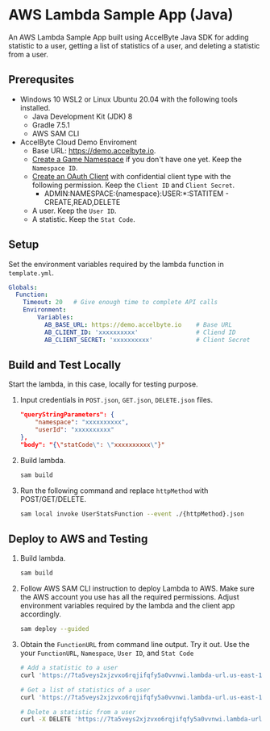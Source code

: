 # AWS Lambda Sample App (Java)

An AWS Lambda Sample App built using AccelByte Java SDK for adding statistic to a user, getting a list of statistics of a user, and deleting a statistic from a user.

## Prerequsites

*  Windows 10 WSL2 or Linux Ubuntu 20.04 with the following tools installed.
    * Java Development Kit (JDK) 8
    * Gradle 7.5.1
    * AWS SAM CLI
* AccelByte Cloud Demo Enviroment
    * Base URL: https://demo.accelbyte.io.
    * [Create a Game Namespace](https://docs.accelbyte.io/esg/uam/namespaces.html#tutorials) if you don't have one yet. Keep the `Namespace ID`.
    * [Create an OAuth Client](https://docs.accelbyte.io/guides/access/iam-client.html) with confidential client type with the following permission. Keep the `Client ID` and `Client Secret`.
       - ADMIN:NAMESPACE:{namespace}:USER:*:STATITEM - CREATE,READ,DELETE
    * A user. Keep the `User ID`.
    * A statistic. Keep the `Stat Code`.
        
## Setup

Set the environment variables required by the lambda function in `template.yml`.

```yml
Globals:
  Function:
    Timeout: 20   # Give enough time to complete API calls
    Environment:
        Variables:
          AB_BASE_URL: https://demo.accelbyte.io    # Base URL
          AB_CLIENT_ID: 'xxxxxxxxxx'                # Cliend ID
          AB_CLIENT_SECRET: 'xxxxxxxxxx'            # Client Secret
```

## Build and Test Locally

Start the lambda, in this case, locally for testing purpose.

1. Input credentials in `POST.json`, `GET.json`, `DELETE.json` files.
    
    ```json
    "queryStringParameters": {
        "namespace": "xxxxxxxxxx",
        "userId": "xxxxxxxxxx"
    },
    "body": "{\"statCode\": \"xxxxxxxxxx\"}"
    ```
2. Build lambda.

    ```bash
    sam build
    ```

3. Run the following command and replace `httpMethod` with POST/GET/DELETE. 

    ```bash
    sam local invoke UserStatsFunction --event ./{httpMethod}.json
    ```

## Deploy to AWS and Testing

1. Build lambda.

    ```bash
    sam build
    ```
2. Follow AWS SAM CLI instruction to deploy Lambda to AWS. Make sure the AWS account you use has all the required permissions. Adjust environment variables required by the lambda and the client app accordingly.
    ```bash
    sam deploy --guided
    ```

3. Obtain the `FunctionURL` from command line output.
Try it out. Use the your `FunctionURL`, `Namespace`, `User ID`, and `Stat Code`

    ```bash
    # Add a statistic to a user
    curl 'https://7ta5veys2xjzvxo6rqjifqfy5a0vvnwi.lambda-url.us-east-1.on.aws/?namespace=javaAWSlambdafunctionURL&userId=0de592b9d52842d390ddec14599dfd3a' -H "Content-Type: application/json" -d '{"statCode":"functionurl"}'
    
    # Get a list of statistics of a user
    curl 'https://7ta5veys2xjzvxo6rqjifqfy5a0vvnwi.lambda-url.us-east-1.on.aws/?namespace=javaAWSlambdafunctionURL&userId=0de592b9d52842d390ddec14599dfd3a'
    
    # Delete a statistic from a user
    curl -X DELETE 'https://7ta5veys2xjzvxo6rqjifqfy5a0vvnwi.lambda-url.us-east-1.on.aws/?userId=0de592b9d52842d390ddec14599dfd3a&namespace=javaAWSlambdafunctionURL&statCode=functionurl'
    ```